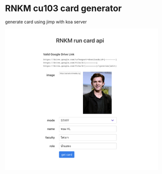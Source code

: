 # RNKM cu103 card generator

generate card using jimp with koa server

![screen shot](src/assets/screenshot/1.png)
